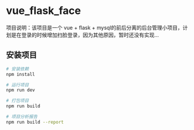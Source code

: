 # vue_flask_face

项目说明：该项目是一个 vue + flask + mysql的前后分离的后台管理小项目，计划是在登录的时候增加扫脸登录，因为其他原因，暂时还没有实现...

## 安装项目

``` bash
# 安装依赖
npm install

# 运行项目
npm run dev

# 打包项目
npm run build

# 项目分析报告
npm run build --report
```


